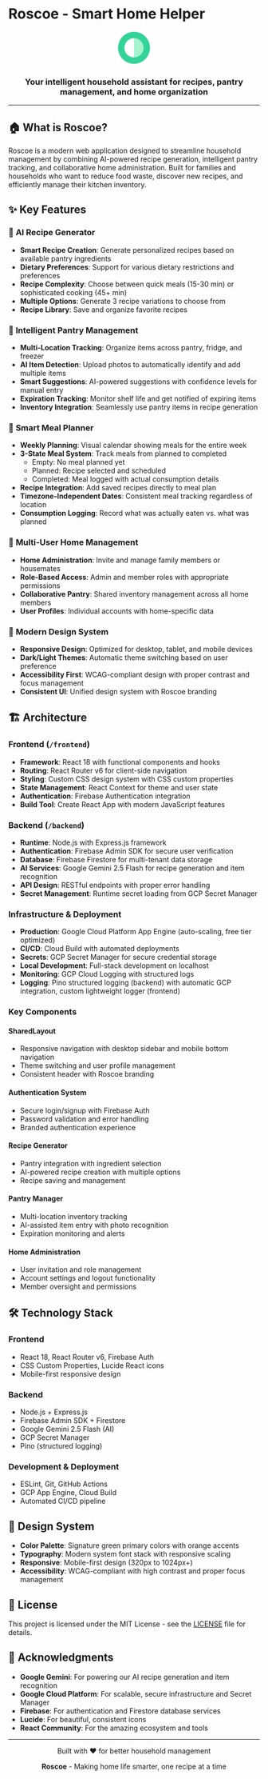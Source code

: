 # Roscoe - Smart Home Helper

<div align="center">
  <img src="frontend/public/favicon.svg" alt="Roscoe Logo" width="64" height="64">
  <h3>Your intelligent household assistant for recipes, pantry management, and home organization</h3>
</div>

---

## 🏠 What is Roscoe?

Roscoe is a modern web application designed to streamline household management by combining AI-powered recipe generation, intelligent pantry tracking, and collaborative home administration. Built for families and households who want to reduce food waste, discover new recipes, and efficiently manage their kitchen inventory.

## ✨ Key Features

### 🍳 **AI Recipe Generator**
- **Smart Recipe Creation**: Generate personalized recipes based on available pantry ingredients
- **Dietary Preferences**: Support for various dietary restrictions and preferences
- **Recipe Complexity**: Choose between quick meals (15-30 min) or sophisticated cooking (45+ min)
- **Multiple Options**: Generate 3 recipe variations to choose from
- **Recipe Library**: Save and organize favorite recipes

### 🥫 **Intelligent Pantry Management**
- **Multi-Location Tracking**: Organize items across pantry, fridge, and freezer
- **AI Item Detection**: Upload photos to automatically identify and add multiple items
- **Smart Suggestions**: AI-powered suggestions with confidence levels for manual entry
- **Expiration Tracking**: Monitor shelf life and get notified of expiring items
- **Inventory Integration**: Seamlessly use pantry items in recipe generation

### 📅 **Smart Meal Planner**
- **Weekly Planning**: Visual calendar showing meals for the entire week
- **3-State Meal System**: Track meals from planned to completed
  - Empty: No meal planned yet
  - Planned: Recipe selected and scheduled
  - Completed: Meal logged with actual consumption details
- **Recipe Integration**: Add saved recipes directly to meal plan
- **Timezone-Independent Dates**: Consistent meal tracking regardless of location
- **Consumption Logging**: Record what was actually eaten vs. what was planned

### 👥 **Multi-User Home Management**
- **Home Administration**: Invite and manage family members or housemates
- **Role-Based Access**: Admin and member roles with appropriate permissions
- **Collaborative Pantry**: Shared inventory management across all home members
- **User Profiles**: Individual accounts with home-specific data

### 🎨 **Modern Design System**
- **Responsive Design**: Optimized for desktop, tablet, and mobile devices
- **Dark/Light Themes**: Automatic theme switching based on user preference
- **Accessibility First**: WCAG-compliant design with proper contrast and focus management
- **Consistent UI**: Unified design system with Roscoe branding

## 🏗️ Architecture

### **Frontend** (`/frontend`)
- **Framework**: React 18 with functional components and hooks
- **Routing**: React Router v6 for client-side navigation
- **Styling**: Custom CSS design system with CSS custom properties
- **State Management**: React Context for theme and user state
- **Authentication**: Firebase Authentication integration
- **Build Tool**: Create React App with modern JavaScript features

### **Backend** (`/backend`)
- **Runtime**: Node.js with Express.js framework
- **Authentication**: Firebase Admin SDK for secure user verification
- **Database**: Firebase Firestore for multi-tenant data storage
- **AI Services**: Google Gemini 2.5 Flash for recipe generation and item recognition
- **API Design**: RESTful endpoints with proper error handling
- **Secret Management**: Runtime secret loading from GCP Secret Manager

### **Infrastructure & Deployment**
- **Production**: Google Cloud Platform App Engine (auto-scaling, free tier optimized)
- **CI/CD**: Cloud Build with automated deployments
- **Secrets**: GCP Secret Manager for secure credential storage
- **Local Development**: Full-stack development on localhost
- **Monitoring**: GCP Cloud Logging with structured logs
- **Logging**: Pino structured logging (backend) with automatic GCP integration, custom lightweight logger (frontend)

### **Key Components**

#### **SharedLayout**
- Responsive navigation with desktop sidebar and mobile bottom navigation
- Theme switching and user profile management
- Consistent header with Roscoe branding

#### **Authentication System**
- Secure login/signup with Firebase Auth
- Password validation and error handling
- Branded authentication experience

#### **Recipe Generator**
- Pantry integration with ingredient selection
- AI-powered recipe creation with multiple options
- Recipe saving and management

#### **Pantry Manager**
- Multi-location inventory tracking
- AI-assisted item entry with photo recognition
- Expiration monitoring and alerts

#### **Home Administration**
- User invitation and role management
- Account settings and logout functionality
- Member oversight and permissions

## 🛠️ Technology Stack

### **Frontend**
- React 18, React Router v6, Firebase Auth
- CSS Custom Properties, Lucide React icons
- Mobile-first responsive design

### **Backend**
- Node.js + Express.js
- Firebase Admin SDK + Firestore
- Google Gemini 2.5 Flash (AI)
- GCP Secret Manager
- Pino (structured logging)

### **Development & Deployment**
- ESLint, Git, GitHub Actions
- GCP App Engine, Cloud Build
- Automated CI/CD pipeline


## 🎨 Design System

- **Color Palette**: Signature green primary colors with orange accents
- **Typography**: Modern system font stack with responsive scaling
- **Responsive**: Mobile-first design (320px to 1024px+)
- **Accessibility**: WCAG-compliant with high contrast and proper focus management

## 📄 License

This project is licensed under the MIT License - see the [LICENSE](LICENSE) file for details.

## 🙏 Acknowledgments

- **Google Gemini**: For powering our AI recipe generation and item recognition
- **Google Cloud Platform**: For scalable, secure infrastructure and Secret Manager
- **Firebase**: For authentication and Firestore database services
- **Lucide**: For beautiful, consistent icons
- **React Community**: For the amazing ecosystem and tools

---

<div align="center">
  <p>Built with ❤️ for better household management</p>
  <p><strong>Roscoe</strong> - Making home life smarter, one recipe at a time</p>
</div>